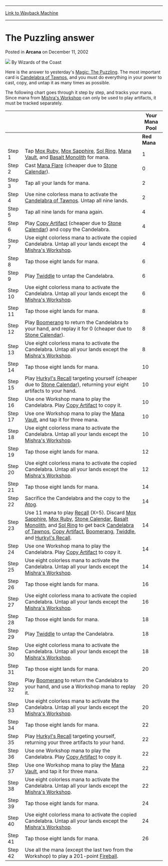 
---
[Link to Wayback Machine](https://web.archive.org/web/20211028174630/https://magic.wizards.com/en/articles/archive/puzzling-answer-2002-12-11)

[_metadata_:author]:- "Wizards of the Coast"
[_metadata_:description]:- "Here is the answer to yesterday's Magic: The Puzzling. The most important card is Candelabra of Tawnos, and you must do everything in your power to cast, copy, and untap it as many times as possible. The following chart goes through it step by step, and tracks your mana. Since mana from Mishra's Workshop can only be used to play artifacts, it must be tracked separately.  Your"
[_metadata_:generator]:- "Drupal 7 (http://drupal.org)"
[_metadata_:node]:- "604906"
[_metadata_:publish_date]:- "2002-12-11"
[_metadata_:source]:- "div-main-content"
[_metadata_:title]:- "The Puzzling answer"
[_metadata_:wayback_capture_timestamp]:- "2021-10-28 17:46:30"
[_metadata_:wayback_raw_url]:- "https://web.archive.org/web/20211028174630id_/https://magic.wizards.com/en/articles/archive/puzzling-answer-2002-12-11"
[_metadata_:wayback_url]:- "https://magic.wizards.com/en/articles/archive/puzzling-answer-2002-12-11"
---


The Puzzling answer
===================



 Posted in **Arcana**
 on December 11, 2002 






![](https://media.magic.wizards.com/styles/auth_small/public/images/person/wizards_author.jpg)
By Wizards of the Coast












Here is the answer to yesterday's [Magic: The Puzzling](/en/articles/archive/magic-puzzling-2002-12-10). The most important card is [Candelabra of Tawnos](https://gatherer.wizards.com/Pages/Card/Details.aspx?name=Candelabra+of+Tawnos), and you must do everything in your power to cast, copy, and untap it as many times as possible.


The following chart goes through it step by step, and tracks your mana. Since mana from [Mishra's Workshop](https://gatherer.wizards.com/Pages/Card/Details.aspx?name=Mishra%27s+Workshop) can only be used to play artifacts, it must be tracked separately.




|  |  | **Your Mana Pool** |
| --- | --- | --- |
|  |  | **Red Mana** | **Blue Mana** | **Colorless Mana** | **Workshop Mana** |
| Step 1 | Tap [Mox Ruby](https://gatherer.wizards.com/Pages/Card/Details.aspx?name=Mox+Ruby), [Mox Sapphire](https://gatherer.wizards.com/Pages/Card/Details.aspx?name=Mox+Sapphire), [Sol Ring](https://gatherer.wizards.com/Pages/Card/Details.aspx?name=Sol+Ring), [Mana Vault](https://gatherer.wizards.com/Pages/Card/Details.aspx?name=Mana+Vault), and [Basalt Monolith](https://gatherer.wizards.com/Pages/Card/Details.aspx?name=Basalt+Monolith) for mana. | 1 | 1 | 8 | 0 |
| Step 2 | Cast [Mana Flare](https://gatherer.wizards.com/Pages/Card/Details.aspx?name=Mana+Flare) (cheaper due to [Stone Calendar](https://gatherer.wizards.com/Pages/Card/Details.aspx?name=Stone+Calendar)). | 0 | 1 | 7 | 0 |
| Step 3 | Tap all your lands for mana. | 2 | 3 | 27 | 4 |
| Step 4 | Use nine colorless mana to activate the [Candelabra of Tawnos](https://gatherer.wizards.com/Pages/Card/Details.aspx?name=Candelabra+of+Tawnos). Untap all nine lands. | 2 | 3 | 18 | 4 |
| Step 5 | Tap all nine lands for mana again. | 4 | 5 | 38 | 8 |
| Step 6 | Play [Copy Artifact](https://gatherer.wizards.com/Pages/Card/Details.aspx?name=Copy+Artifact) (cheaper due to [Stone Calendar](https://gatherer.wizards.com/Pages/Card/Details.aspx?name=Stone+Calendar)) and copy the Candelabra. | 4 | 4 | 38 | 8 |
| Step 7 | Use eight colorless mana to activate the copied Candelabra. Untap all your lands except the [Mishra's Workshop](https://gatherer.wizards.com/Pages/Card/Details.aspx?name=Mishra%27s+Workshop). | 4 | 4 | 30 | 8 |
| Step 8 | Tap those eight lands for mana. | 6 | 6 | 50 | 8 |
| Step 9 | Play [Twiddle](https://gatherer.wizards.com/Pages/Card/Details.aspx?name=Twiddle) to untap the Candelabra. | 6 | 5 | 50 | 8 |
| Step 10 | Use eight colorless mana to activate the Candelabra. Untap all your lands except the [Mishra's Workshop](https://gatherer.wizards.com/Pages/Card/Details.aspx?name=Mishra%27s+Workshop). | 6 | 5 | 42 | 8 |
| Step 11 | Tap those eight lands for mana. | 8 | 7 | 62 | 8 |
| Step 12 | Play [Boomerang](https://gatherer.wizards.com/Pages/Card/Details.aspx?name=Boomerang) to return the Candelabra to your hand, and replay it for 0 (cheaper due to [Stone Calendar](https://gatherer.wizards.com/Pages/Card/Details.aspx?name=Stone+Calendar)). | 8 | 5 | 62 | 8 |
| Step 13 | Use eight colorless mana to activate the Candelabra. Untap all your lands except the [Mishra's Workshop](https://gatherer.wizards.com/Pages/Card/Details.aspx?name=Mishra%27s+Workshop). | 8 | 5 | 54 | 8 |
| Step 14 | Tap those eight lands for mana. | 10 | 7 | 74 | 8 |
| Step 15 | Play [Hurkyl's Recall](https://gatherer.wizards.com/Pages/Card/Details.aspx?name=Hurkyl%27s+Recall) targeting yourself (cheaper due to [Stone Calendar](https://gatherer.wizards.com/Pages/Card/Details.aspx?name=Stone+Calendar)), returning your eight artifacts to your hand. | 10 | 6 | 74 | 8 |
| Step 16 | Use one Workshop mana to play the Candelabra. Play [Copy Artifact](https://gatherer.wizards.com/Pages/Card/Details.aspx?name=Copy+Artifact) to copy it. | 10 | 5 | 73 | 7 |
| Step 17 | Use one Workshop mana to play the [Mana Vault](https://gatherer.wizards.com/Pages/Card/Details.aspx?name=Mana+Vault), and tap it for three mana. | 10 | 5 | 76 | 6 |
| Step 18 | Use eight colorless mana to activate the Candelabra. Untap all your lands except the [Mishra's Workshop](https://gatherer.wizards.com/Pages/Card/Details.aspx?name=Mishra%27s+Workshop). | 10 | 5 | 68 | 6 |
| Step 19 | Tap those eight lands for mana. | 12 | 7 | 88 | 6 |
| Step 20 | Use eight colorless mana to activate the copied Candelabra. Untap all your lands except the [Mishra's Workshop](https://gatherer.wizards.com/Pages/Card/Details.aspx?name=Mishra%27s+Workshop). | 12 | 7 | 80 | 6 |
| Step 21 | Tap those eight lands for mana. | 14 | 9 | 100 | 6 |
| Step 22 | Sacrifice the Candelabra and the copy to the [Atog](https://gatherer.wizards.com/Pages/Card/Details.aspx?name=Atog). | 14 | 9 | 100 | 6 |
| Step 23 | Use 11 mana to play [Recall](https://gatherer.wizards.com/Pages/Card/Details.aspx?name=Recall) (X=5). Discard [Mox Sapphire](https://gatherer.wizards.com/Pages/Card/Details.aspx?name=Mox+Sapphire), [Mox Ruby](https://gatherer.wizards.com/Pages/Card/Details.aspx?name=Mox+Ruby), [Stone Calendar](https://gatherer.wizards.com/Pages/Card/Details.aspx?name=Stone+Calendar), [Basalt Monolith](https://gatherer.wizards.com/Pages/Card/Details.aspx?name=Basalt+Monolith), and [Sol Ring](https://gatherer.wizards.com/Pages/Card/Details.aspx?name=Sol+Ring) to get back [Candelabra of Tawnos](https://gatherer.wizards.com/Pages/Card/Details.aspx?name=Candelabra+of+Tawnos), [Copy Artifact](https://gatherer.wizards.com/Pages/Card/Details.aspx?name=Copy+Artifact), [Boomerang](https://gatherer.wizards.com/Pages/Card/Details.aspx?name=Boomerang), [Twiddle](https://gatherer.wizards.com/Pages/Card/Details.aspx?name=Twiddle), and [Hurkyl's Recall](https://gatherer.wizards.com/Pages/Card/Details.aspx?name=Hurkyl%27s+Recall). | 14 | 8 | 90 | 6 |
| Step 24 | Use one Workshop mana to play the Candelabra. Play [Copy Artifact](https://gatherer.wizards.com/Pages/Card/Details.aspx?name=Copy+Artifact) to copy it. | 14 | 7 | 89 | 5 |
| Step 25 | Use eight colorless mana to activate the Candelabra. Untap all your lands except the [Mishra's Workshop](https://gatherer.wizards.com/Pages/Card/Details.aspx?name=Mishra%27s+Workshop). | 14 | 7 | 81 | 5 |
| Step 26 | Tap those eight lands for mana. | 16 | 9 | 101 | 5 |
| Step 27 | Use eight colorless mana to activate the copied Candelabra. Untap all your lands except the [Mishra's Workshop](https://gatherer.wizards.com/Pages/Card/Details.aspx?name=Mishra%27s+Workshop). | 16 | 9 | 93 | 5 |
| Step 28 | Tap those eight lands for mana. | 18 | 11 | 113 | 5 |
| Step 29 | Play [Twiddle](https://gatherer.wizards.com/Pages/Card/Details.aspx?name=Twiddle) to untap the Candelabra. | 18 | 10 | 113 | 5 |
| Step 30 | Use eight colorless mana to activate the Candelabra. Untap all your lands except the [Mishra's Workshop](https://gatherer.wizards.com/Pages/Card/Details.aspx?name=Mishra%27s+Workshop). | 18 | 10 | 105 | 5 |
| Step 31 | Tap those eight lands for mana. | 20 | 12 | 125 | 5 |
| Step 32 | Play [Boomerang](https://gatherer.wizards.com/Pages/Card/Details.aspx?name=Boomerang) to return the Candelabra to your hand, and use a Workshop mana to replay it. | 20 | 10 | 125 | 4 |
| Step 33 | Use eight colorless mana to activate the Candelabra. Untap all your lands except the [Mishra's Workshop](https://gatherer.wizards.com/Pages/Card/Details.aspx?name=Mishra%27s+Workshop). | 20 | 10 | 117 | 4 |
| Step 34 | Tap those eight lands for mana. | 22 | 12 | 137 | 4 |
| Step 35 | Play [Hurkyl's Recall](https://gatherer.wizards.com/Pages/Card/Details.aspx?name=Hurkyl%27s+Recall) targeting yourself, returning your three artifacts to your hand. | 22 | 11 | 136 | 4 |
| Step 36 | Use one Workshop mana to play the Candelabra. Play [Copy Artifact](https://gatherer.wizards.com/Pages/Card/Details.aspx?name=Copy+Artifact) to copy it. | 22 | 10 | 135 | 3 |
| Step 37 | Use one Workshop mana to play the [Mana Vault](https://gatherer.wizards.com/Pages/Card/Details.aspx?name=Mana+Vault), and tap it for three mana. | 22 | 10 | 138 | 2 |
| Step 38 | Use eight colorless mana to activate the Candelabra. Untap all your lands except the [Mishra's Workshop](https://gatherer.wizards.com/Pages/Card/Details.aspx?name=Mishra%27s+Workshop). | 22 | 10 | 130 | 2 |
| Step 39 | Tap those eight lands for mana. | 24 | 12 | 150 | 2 |
| Step 40 | Use eight colorless mana to activate the copied Candelabra. Untap all your lands except the [Mishra's Workshop](https://gatherer.wizards.com/Pages/Card/Details.aspx?name=Mishra%27s+Workshop). | 24 | 12 | 142 | 2 |
| Step 41 | Tap those eight lands for mana. | 26 | 14 | 162 | 2 |
| Step 42 | Use all the mana (except the last two from the Workshop) to play a 201-point [Fireball](https://gatherer.wizards.com/Pages/Card/Details.aspx?name=Fireball). |  |  |  | 2 |







